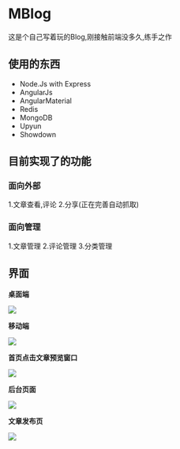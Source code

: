 # MBlog
这是个自己写着玩的Blog,刚接触前端没多久,练手之作
## 使用的东西
* Node.Js with Express
* AngularJs
* AngularMaterial
* Redis
* MongoDB
* Upyun
* Showdown

## 目前实现了的功能

### 面向外部
1.文章查看,评论 2.分享(正在完善自动抓取)

### 面向管理
1.文章管理 2.评论管理 3.分类管理

## 界面
**桌面端**

![](http://scarletmu.b0.upaiyun.com/blog/139eac9469b3052e3bc1821e4c67e810.png)

**移动端**

![](http://scarletmu.b0.upaiyun.com/blog/153e95fac18a662ae45ac7505ba3558b.png)

**首页点击文章预览窗口**

![](http://scarletmu.b0.upaiyun.com/blog/b060f635d4784243cb0cd1b9485b95c3.png)

**后台页面**

![](http://scarletmu.b0.upaiyun.com/blog/dc17bb0e5d7e96a0d2c7fba90c39071a.png)

**文章发布页**

![](http://scarletmu.b0.upaiyun.com/blog/890250e39f31bd9de9763342203751bc.png)
